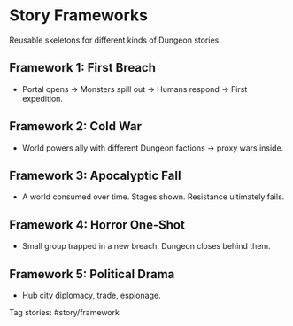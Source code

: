 # Story Frameworks

Reusable skeletons for different kinds of Dungeon stories.

## Framework 1: First Breach
- Portal opens → Monsters spill out → Humans respond → First expedition.  

## Framework 2: Cold War
- World powers ally with different Dungeon factions → proxy wars inside.  

## Framework 3: Apocalyptic Fall
- A world consumed over time. Stages shown. Resistance ultimately fails.  

## Framework 4: Horror One-Shot
- Small group trapped in a new breach. Dungeon closes behind them.  

## Framework 5: Political Drama
- Hub city diplomacy, trade, espionage.  

Tag stories: #story/framework
